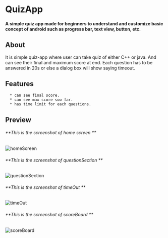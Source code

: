 # QuizApp

#### A simple quiz app made for beginners to understand and customize basic concept of android such as progress bar, text view, button, etc. 

## About
It is simple quiz-app where user can take quiz of either C++ or java. And can see their final and maximum score at end.
Each question has to be answered in 20s or else a dialog box will show saying timeout.

## Features 
      * can see final score.
      * can see max score soo far.
      * has time limit for each questions.


## Preview
###### **This is the screenshot of home screen **
![homeScreen](https://user-images.githubusercontent.com/67794908/119693343-ce7bde80-be69-11eb-9d6b-9893409eb794.jpg)




###### **This is the screenshot of questionSection **
![questionSection](https://user-images.githubusercontent.com/67794908/119693376-d63b8300-be69-11eb-96e7-fa189c36a823.jpg)





###### **This is the screenshot of timeOut **
![timeOut](https://user-images.githubusercontent.com/67794908/119693387-d9367380-be69-11eb-98a7-f525af1e9995.jpg)





###### **This is the screenshot of scoreBoard **
![scoreBoard](https://user-images.githubusercontent.com/67794908/119693391-db003700-be69-11eb-81b4-fd78d876de1f.jpg)

